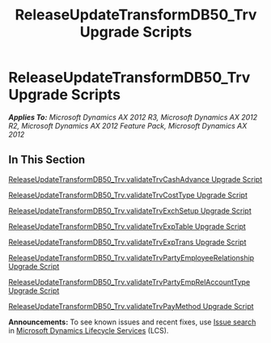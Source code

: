 ﻿---
title: ReleaseUpdateTransformDB50_Trv Upgrade Scripts
TOCTitle: ReleaseUpdateTransformDB50_Trv Upgrade Scripts
ms:assetid: 5c721665-c65b-47b6-b300-f29815d0e401
ms:mtpsurl: https://msdn.microsoft.com/en-us/library/JJ736332(v=AX.60)
ms:contentKeyID: 49708507
ms.date: 05/18/2015
mtps_version: v=AX.60
---

# ReleaseUpdateTransformDB50\_Trv Upgrade Scripts 


_**Applies To:** Microsoft Dynamics AX 2012 R3, Microsoft Dynamics AX 2012 R2, Microsoft Dynamics AX 2012 Feature Pack, Microsoft Dynamics AX 2012_

## In This Section

[ReleaseUpdateTransformDB50\_Trv.validateTrvCashAdvance Upgrade Script](releaseupdatetransformdb50-trv-validatetrvcashadvance-upgrade-script.md)

[ReleaseUpdateTransformDB50\_Trv.validateTrvCostType Upgrade Script](releaseupdatetransformdb50-trv-validatetrvcosttype-upgrade-script.md)

[ReleaseUpdateTransformDB50\_Trv.validateTrvExchSetup Upgrade Script](releaseupdatetransformdb50-trv-validatetrvexchsetup-upgrade-script.md)

[ReleaseUpdateTransformDB50\_Trv.validateTrvExpTable Upgrade Script](releaseupdatetransformdb50-trv-validatetrvexptable-upgrade-script.md)

[ReleaseUpdateTransformDB50\_Trv.validateTrvExpTrans Upgrade Script](releaseupdatetransformdb50-trv-validatetrvexptrans-upgrade-script.md)

[ReleaseUpdateTransformDB50\_Trv.validateTrvPartyEmployeeRelationship Upgrade Script](releaseupdatetransformdb50-trv-validatetrvpartyemployeerelationship-upgrade-script.md)

[ReleaseUpdateTransformDB50\_Trv.validateTrvPartyEmpRelAccountType Upgrade Script](releaseupdatetransformdb50-trv-validatetrvpartyemprelaccounttype-upgrade-script.md)

[ReleaseUpdateTransformDB50\_Trv.validateTrvPayMethod Upgrade Script](releaseupdatetransformdb50-trv-validatetrvpaymethod-upgrade-script.md)

  
**Announcements:** To see known issues and recent fixes, use [Issue search](http://go.microsoft.com/fwlink/?linkid=389258) in [Microsoft Dynamics Lifecycle Services](http://go.microsoft.com/fwlink/?linkid=306505) (LCS).

